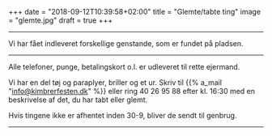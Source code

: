 +++
date = "2018-09-12T10:39:58+02:00"
title = "Glemte/tabte ting"
image = "glemte.jpg"
draft = true
+++

---

Vi har fået indleveret forskellige genstande, som er fundet på pladsen.

---

Alle telefoner, punge, betalingskort o.l. er udleveret til rette ejermand.

Vi har en del tøj og paraplyer, briller og et ur. Skriv til {{% a_mail "info@kimbrerfesten.dk" %}} eller ring 40 26 95 88 efter kl. 16:30 med en beskrivelse af det, du har tabt eller glemt.

Hvis tingene ikke er afhentet inden 30-9, bliver de sendt til genbrug.

---
